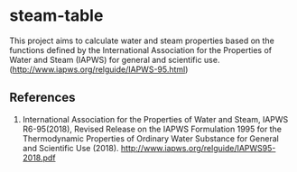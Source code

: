# steam-table

This project aims to calculate water and steam properties based on the functions defined by the International Association for the Properties of Water and Steam (IAPWS) for general and scientific use. (http://www.iapws.org/relguide/IAPWS-95.html)

## References
1. International Association for the Properties of Water and Steam, IAPWS R6-95(2018), Revised Release on the IAPWS Formulation 1995 for the Thermodynamic Properties of Ordinary 
Water Substance for General and Scientific Use (2018). http://www.iapws.org/relguide/IAPWS95-2018.pdf
